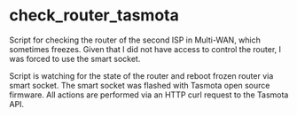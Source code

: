 # check_router_tasmota
Script for checking the router of the second ISP in Multi-WAN, which sometimes freezes.
Given that I did not have access to control the router, I was forced to use the smart socket. 

Script is watching for the state of the router and reboot frozen router via smart socket.
The smart socket was flashed with Tasmota open source firmware.
All actions are performed via an HTTP curl request to the Tasmota API.

